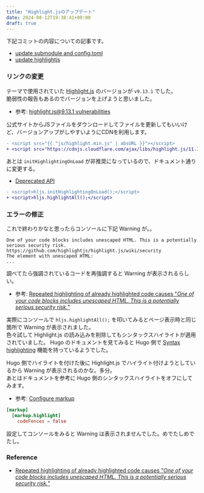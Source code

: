 ```yaml
---
title: "Highlight.jsのアップデート"
date: 2024-08-12T19:38:41+09:00
draft: true
---
```


下記コミットの内容についての記事です。
* [update submodule and config.toml](https://github.com/WhaleMountain/whalem/commit/915fa2653faf452a911f054bc17ed8cbd372cdff)
* [update highlightjs](https://github.com/WhaleMountain/hugo-theme-yuki/commit/e00767e95db6532b5cb5892f8627795c694c582d)

### リンクの変更

テーマで使用されていた [Highlight.js](https://highlightjs.org/) のバージョンが `v9.13.1` でした。  
脆弱性の報告もあるのでバージョンを上げようと思いました。
* 参考: [highlight.js@9.13.1 vulnerabilities](https://security.snyk.io/package/npm/highlight.js/9.13.1)

公式サイトからJSファイルをダウンロードしてファイルを更新してもいいけど、バージョンアップがしやすいようにCDNを利用します。

```diff
- <script src="{{ "js/highlight.min.js" | absURL }}"></script>
+ <script src="https://cdnjs.cloudflare.com/ajax/libs/highlight.js/11.10.0/highlight.min.js"></script>
```

あとは `initHighlightingOnLoad` が非推奨になっているので、ドキュメント通りに変更する。
* [Deprecated API](https://highlightjs.readthedocs.io/en/latest/api.html?highlight=initHighlightingOnLoad#inithighlightingonload)

```diff
- <script>hljs.initHighlightingOnLoad();</script>
+ <script>hljs.highlightAll();</script>
```

### エラーの修正

これで終わりかなと思ったらコンソールに下記 Warning が。。

```console
One of your code blocks includes unescaped HTML. This is a potentially serious security risk.
https://github.com/highlightjs/highlight.js/wiki/security
The element with unescaped HTML:
...
```

調べてたら強調されているコードを再強調すると Warning が表示されるらしい。  
* 参考: [Repeated highlighting of already highlighted code causes "*One of your code blocks includes unescaped HTML. This is a potentially serious security risk.*"](https://github.com/highlightjs/highlight.js/issues/3761)

実際にコンソールで `hljs.highlightAll();` を叩いてみるとページ表示時と同じ箇所で Warning が表示されました。  
色々試して Highlight.js の読み込みを削除してもシンタックスハイライトが適用されていました。
Hugo のドキュメントを見てみると Hugo 側で [Syntax highlighting](https://gohugo.io/content-management/syntax-highlighting/#highlight-shortcode) 機能を持っているようでした。  

Hugo 側でハイライトを付けた後に Highlight.js でハイライト付けようとしているから Warning が表示されるのかな。多分。  
あとはドキュメントを参考に Hugo 側のシンタックスハイライトをオフにしてみます。
* 参考: [Configure markup](https://gohugo.io/getting-started/configuration-markup/#highlight)

```toml
[markup]
  [markup.highlight]
    codeFences = false
```

設定してコンソールをみると Warning は表示されませんでした。めでたしめでたし。

### Reference

* [Repeated highlighting of already highlighted code causes "*One of your code blocks includes unescaped HTML. This is a potentially serious security risk.*"](https://github.com/highlightjs/highlight.js/issues/3761)